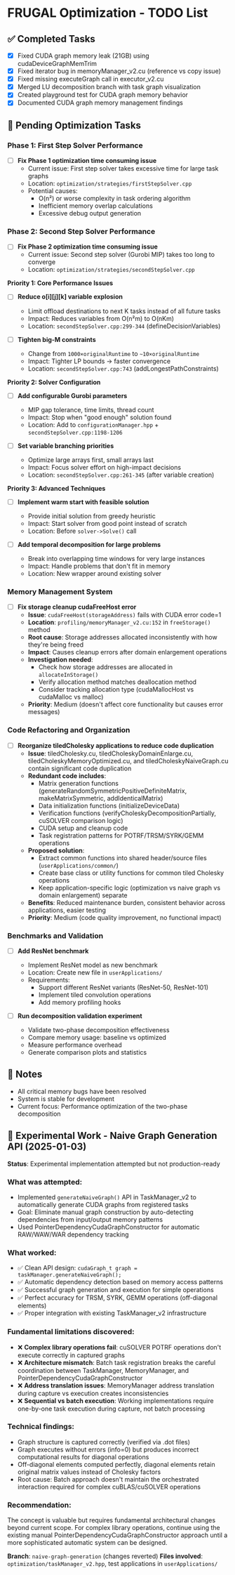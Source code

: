 # FRUGAL Optimization - TODO List

## ✅ Completed Tasks
- [x] Fixed CUDA graph memory leak (21GB) using cudaDeviceGraphMemTrim
- [x] Fixed iterator bug in memoryManager_v2.cu (reference vs copy issue)
- [x] Fixed missing executeGraph call in executor_v2.cu
- [x] Merged LU decomposition branch with task graph visualization
- [x] Created playground test for CUDA graph memory behavior
- [x] Documented CUDA graph memory management findings

## 🔧 Pending Optimization Tasks

### Phase 1: First Step Solver Performance
- [ ] **Fix Phase 1 optimization time consuming issue**
  - Current issue: First step solver takes excessive time for large task graphs
  - Location: `optimization/strategies/firstStepSolver.cpp`
  - Potential causes:
    - O(n²) or worse complexity in task ordering algorithm
    - Inefficient memory overlap calculations
    - Excessive debug output generation

### Phase 2: Second Step Solver Performance  
- [ ] **Fix Phase 2 optimization time consuming issue**
  - Current issue: Second step solver (Gurobi MIP) takes too long to converge
  - Location: `optimization/strategies/secondStepSolver.cpp`
  
**Priority 1: Core Performance Issues**
- [ ] **Reduce o[i][j][k] variable explosion**
  - Limit offload destinations to next K tasks instead of all future tasks
  - Impact: Reduces variables from O(n²m) to O(nKm)
  - Location: `secondStepSolver.cpp:299-344` (defineDecisionVariables)

- [ ] **Tighten big-M constraints** 
  - Change from `1000×originalRuntime` to `~10×originalRuntime`
  - Impact: Tighter LP bounds → faster convergence  
  - Location: `secondStepSolver.cpp:743` (addLongestPathConstraints)

**Priority 2: Solver Configuration**
- [ ] **Add configurable Gurobi parameters**
  - MIP gap tolerance, time limits, thread count
  - Impact: Stop when "good enough" solution found
  - Location: Add to `configurationManager.hpp` + `secondStepSolver.cpp:1198-1206`

- [ ] **Set variable branching priorities**
  - Optimize large arrays first, small arrays last
  - Impact: Focus solver effort on high-impact decisions
  - Location: `secondStepSolver.cpp:261-345` (after variable creation)

**Priority 3: Advanced Techniques**  
- [ ] **Implement warm start with feasible solution**
  - Provide initial solution from greedy heuristic
  - Impact: Start solver from good point instead of scratch
  - Location: Before `solver->Solve()` call

- [ ] **Add temporal decomposition for large problems**
  - Break into overlapping time windows for very large instances
  - Impact: Handle problems that don't fit in memory
  - Location: New wrapper around existing solver

### Memory Management System
- [ ] **Fix storage cleanup cudaFreeHost error**
  - **Issue**: `cudaFreeHost(storageAddress)` fails with CUDA error code=1
  - **Location**: `profiling/memoryManager_v2.cu:152` in `freeStorage()` method
  - **Root cause**: Storage addresses allocated inconsistently with how they're being freed
  - **Impact**: Causes cleanup errors after domain enlargement operations
  - **Investigation needed**:
    - Check how storage addresses are allocated in `allocateInStorage()`
    - Verify allocation method matches deallocation method
    - Consider tracking allocation type (cudaMallocHost vs cudaMalloc vs malloc)
  - **Priority**: Medium (doesn't affect core functionality but causes error messages)

### Code Refactoring and Organization
- [ ] **Reorganize tiledCholesky applications to reduce code duplication**
  - **Issue**: tiledCholesky.cu, tiledCholeskyDomainEnlarge.cu, tiledCholeskyMemoryOptimized.cu, and tiledCholeskyNaiveGraph.cu contain significant code duplication
  - **Redundant code includes**:
    - Matrix generation functions (generateRandomSymmetricPositiveDefiniteMatrix, makeMatrixSymmetric, addIdenticalMatrix)
    - Data initialization functions (initializeDeviceData)
    - Verification functions (verifyCholeskyDecompositionPartially, cuSOLVER comparison logic)
    - CUDA setup and cleanup code
    - Task registration patterns for POTRF/TRSM/SYRK/GEMM operations
  - **Proposed solution**:
    - Extract common functions into shared header/source files (`userApplications/common/`)
    - Create base class or utility functions for common tiled Cholesky operations
    - Keep application-specific logic (optimization vs naive graph vs domain enlargement) separate
  - **Benefits**: Reduced maintenance burden, consistent behavior across applications, easier testing
  - **Priority**: Medium (code quality improvement, no functional impact)

### Benchmarks and Validation
- [ ] **Add ResNet benchmark**
  - Implement ResNet model as new benchmark
  - Location: Create new file in `userApplications/`
  - Requirements:
    - Support different ResNet variants (ResNet-50, ResNet-101)
    - Implement tiled convolution operations
    - Add memory profiling hooks

- [ ] **Run decomposition validation experiment**
  - Validate two-phase decomposition effectiveness
  - Compare memory usage: baseline vs optimized
  - Measure performance overhead
  - Generate comparison plots and statistics

## 📝 Notes
- All critical memory bugs have been resolved
- System is stable for development
- Current focus: Performance optimization of the two-phase decomposition

## 🔬 Experimental Work - Naive Graph Generation API (2025-01-03)

**Status**: Experimental implementation attempted but not production-ready

### What was attempted:
- Implemented `generateNaiveGraph()` API in TaskManager_v2 to automatically generate CUDA graphs from registered tasks
- Goal: Eliminate manual graph construction by auto-detecting dependencies from input/output memory patterns
- Used PointerDependencyCudaGraphConstructor for automatic RAW/WAW/WAR dependency tracking

### What worked:
- ✅ Clean API design: `cudaGraph_t graph = taskManager.generateNaiveGraph();`
- ✅ Automatic dependency detection based on memory access patterns
- ✅ Successful graph generation and execution for simple operations
- ✅ Perfect accuracy for TRSM, SYRK, GEMM operations (off-diagonal elements)
- ✅ Proper integration with existing TaskManager_v2 infrastructure

### Fundamental limitations discovered:
- ❌ **Complex library operations fail**: cuSOLVER POTRF operations don't execute correctly in captured graphs
- ❌ **Architecture mismatch**: Batch task registration breaks the careful coordination between TaskManager, MemoryManager, and PointerDependencyCudaGraphConstructor
- ❌ **Address translation issues**: MemoryManager address translation during capture vs execution creates inconsistencies
- ❌ **Sequential vs batch execution**: Working implementations require one-by-one task execution during capture, not batch processing

### Technical findings:
- Graph structure is captured correctly (verified via .dot files)
- Graph executes without errors (info=0) but produces incorrect computational results for diagonal operations
- Off-diagonal elements computed perfectly, diagonal elements retain original matrix values instead of Cholesky factors
- Root cause: Batch approach doesn't maintain the orchestrated interaction required for complex cuBLAS/cuSOLVER operations

### Recommendation:
The concept is valuable but requires fundamental architectural changes beyond current scope. For complex library operations, continue using the existing manual PointerDependencyCudaGraphConstructor approach until a more sophisticated automatic system can be designed.

**Branch**: `naive-graph-generation` (changes reverted)
**Files involved**: `optimization/taskManager_v2.hpp`, test applications in `userApplications/`